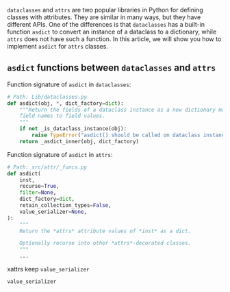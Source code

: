 `dataclasses` and `attrs` are two popular libraries in Python for defining
classes with attributes. They are similar in many ways, but they have different
APIs. One of the differences is that `dataclasses` has a built-in function
`asdict` to convert an instance of a dataclass to a dictionary, while `attrs`
does not have such a function. In this article, we will show you how to
implement `asdict` for `attrs` classes.

## `asdict` functions between `dataclasses` and `attrs`

Function signature of `asdict` in `dataclasses`:

```python
# Path: Lib/dataclasses.py
def asdict(obj, *, dict_factory=dict):
    """Return the fields of a dataclass instance as a new dictionary mapping
    field names to field values.
    """
    if not _is_dataclass_instance(obj):
        raise TypeError("asdict() should be called on dataclass instances")
    return _asdict_inner(obj, dict_factory)
```

Function signature of `asdict` in `attrs`:

```python
# Path: src/attr/_funcs.py
def asdict(
    inst,
    recurse=True,
    filter=None,
    dict_factory=dict,
    retain_collection_types=False,
    value_serializer=None,
):
    """
    Return the *attrs* attribute values of *inst* as a dict.

    Optionally recurse into other *attrs*-decorated classes.
    """
    ...
```

xattrs keep `value_serializer`

`value_serializer`
